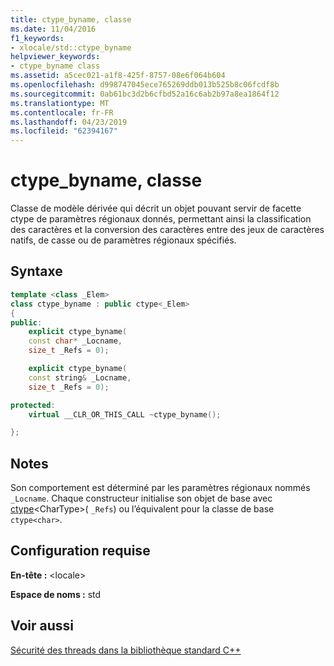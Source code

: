 ```yaml
---
title: ctype_byname, classe
ms.date: 11/04/2016
f1_keywords:
- xlocale/std::ctype_byname
helpviewer_keywords:
- ctype_byname class
ms.assetid: a5cec021-a1f8-425f-8757-08e6f064b604
ms.openlocfilehash: d998747045ece765269ddb013b525b8c06fcdf8b
ms.sourcegitcommit: 0ab61bc3d2b6cfbd52a16c6ab2b97a8ea1864f12
ms.translationtype: MT
ms.contentlocale: fr-FR
ms.lasthandoff: 04/23/2019
ms.locfileid: "62394167"
---
```

# <a name="ctypebyname-class"></a>ctype_byname, classe

Classe de modèle dérivée qui décrit un objet pouvant servir de facette ctype de paramètres régionaux donnés, permettant ainsi la classification des caractères et la conversion des caractères entre des jeux de caractères natifs, de casse ou de paramètres régionaux spécifiés.

## <a name="syntax"></a>Syntaxe

```cpp
template <class _Elem>
class ctype_byname : public ctype<_Elem>
{
public:
    explicit ctype_byname(
    const char* _Locname,
    size_t _Refs = 0);

    explicit ctype_byname(
    const string& _Locname,
    size_t _Refs = 0);

protected:
    virtual __CLR_OR_THIS_CALL ~ctype_byname();

};
```

## <a name="remarks"></a>Notes

Son comportement est déterminé par les paramètres régionaux nommés `_Locname`. Chaque constructeur initialise son objet de base avec [ctype](../standard-library/ctype-class.md)\<CharType>( `_Refs`) ou l’équivalent pour la classe de base `ctype<char>`.

## <a name="requirements"></a>Configuration requise

**En-tête :** \<locale>

**Espace de noms :** std

## <a name="see-also"></a>Voir aussi

[Sécurité des threads dans la bibliothèque standard C++](../standard-library/thread-safety-in-the-cpp-standard-library.md)<br/>
